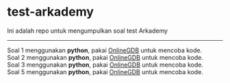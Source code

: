 # test-arkademy
Ini adalah repo untuk mengumpulkan soal test Arkademy

----------------------------------
Soal 1 menggunakan **python**, pakai [OnlineGDB](https://www.onlinegdb.com/) untuk mencoba kode.\
Soal 2 menggunakan **python**, pakai [OnlineGDB](https://www.onlinegdb.com/) untuk mencoba kode.\
Soal 3 menggunakan **python**, pakai [OnlineGDB](https://www.onlinegdb.com/) untuk mencoba kode.\
Soal 5 menggunakan **python**, pakai [OnlineGDB](https://www.onlinegdb.com/) untuk mencoba kode.